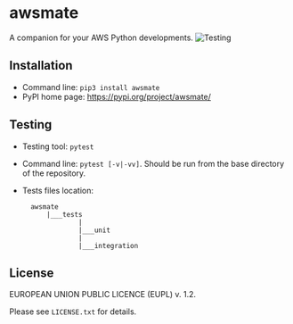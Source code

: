 # awsmate

A companion for your AWS Python developments.
![Testing](https://github.com/github/awsmate/actions/workflows/ci.yaml/badge.svg)

## Installation

* Command line: `pip3 install awsmate`
* PyPI home page: https://pypi.org/project/awsmate/

## Testing

* Testing tool: `pytest`
* Command line: `pytest [-v|-vv]`. Should be run from the base directory of the repository.
* Tests files location:

        awsmate
            |___tests
                    |
                    |___unit
                    |
                    |___integration


## License

EUROPEAN UNION PUBLIC LICENCE (EUPL) v. 1.2.

Please see `LICENSE.txt` for details.
